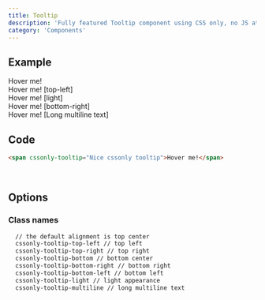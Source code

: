 ```yaml
---
title: Tooltip
description: 'Fully featured Tooltip component using CSS only, no JS at all'
category: 'Components'
---
```


## Example
<div class="p-10 text-center">
  <div class="inline-block text-left">
    <span cssonly-tooltip="Nice cssonly tooltip">Hover me!</span>
    <br>
    <span cssonly-tooltip="Nice cssonly tooltip" class="cssonly-tooltip-top-left">Hover me! [top-left]</span>
    <br>
    <span cssonly-tooltip="Nice cssonly tooltip" class="cssonly-tooltip-light">Hover me! [light]</span>
    <br>
    <span cssonly-tooltip="Nice cssonly tooltip" class="cssonly-tooltip-bottom-right">Hover me! [bottom-right]</span>
    <br>
    <span cssonly-tooltip="Lorem Ipsum is simply dummy text of the printing and typesetting industry. Lorem Ipsum has been the industry's standard dummy text ever since the 1500s, when an unknown printer took a galley of type and scrambled it to make a type specimen book." class="cssonly-tooltip-multiline">Hover me! [Long multiline text]</span>
  </div>
</div>

## Code
```html
<span cssonly-tooltip="Nice cssonly tooltip">Hover me!</span>
```

<br>

## Options

### Class names
```html
  // the default alignment is top center
  cssonly-tooltip-top-left // top left
  cssonly-tooltip-top-right // top right
  cssonly-tooltip-bottom // bottom center
  cssonly-tooltip-bottom-right // bottom right
  cssonly-tooltip-bottom-left // bottom left
  cssonly-tooltip-light // light appearance
  cssonly-tooltip-multiline // long multiline text
```
<br>
